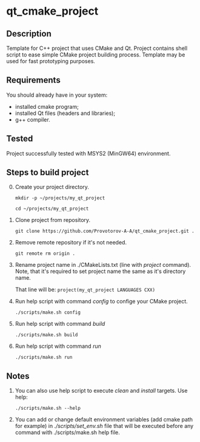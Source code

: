 # qt_cmake_project

## Description
Template for C++ project that uses CMake and Qt.
Project contains shell script to ease simple CMake project building process.
Template may be used for fast prototyping purposes.

## Requirements 
You should already have in your system:
 - installed cmake program;
 - installed Qt files (headers and libraries);
 - g++ compiler.

## Tested
Project successfully tested with MSYS2 (MinGW64) environment.

## Steps to build project
0. Create your project directory. 

   `mkdir -p ~/projects/my_qt_project`
   
   `cd ~/projects/my_qt_project`
1. Clone project from repository.

   `git clone https://github.com/Provotorov-A-A/qt_cmake_project.git .`
2. Remove remote repository if it's not needed.
   
   `git remote rm origin .`
3. Rename project name in ./CMakeLists.txt (line with *project* command). Note, that it's required to set project name the same as it's directory name.

   That line will be:
   `project(my_qt_project LANGUAGES CXX)`
4. Run help script with command *config* to confige your CMake project.

   `./scripts/make.sh config`
5. Run help script with command *build*

   `./scripts/make.sh build`
6. Run help script with command *run*

   `./scripts/make.sh run`
   
## Notes
1. You can also use help script to execute *clean* and *install* targets. Use help:

   `./scripts/make.sh --help`
2. You can add or change default environment variables (add cmake path for example) in *./scripts/set_env.sh* file that will be executed before any command with ./scripts/make.sh help file.
